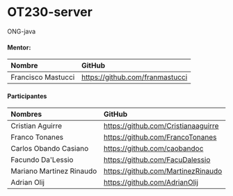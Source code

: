 # OT230-server
ONG-java


#### Mentor:
|         Nombre          |                GitHub                 |
|  :-------------------   | :-----------------------------------  |
| Francisco Mastucci      | https://github.com/franmastucci       |

#### Participantes
|         Nombres         |                GitHub                 |
|  :-------------------   | :-----------------------------------  |
| Cristian Aguirre        | <https://github.com/Cristianaaguirre> |
| Franco Tonanes          | <https://github.com/FrancoTonanes>    |
| Carlos Obando Casiano   | <https://github.com/caobandoc>        |
| Facundo Da'Lessio       | <https://github.com/FacuDalessio>     |
| Mariano Martinez Rinaudo| <https://github.com/MartinezRinaudo>  |
| Adrian Olij             | <https://github.com/AdrianOlij>       |

